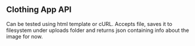 ## Clothing App API

Can be tested using html template or cURL.
Accepts file, saves it to filesystem under uploads folder and returns json containing
info about the image for now.
